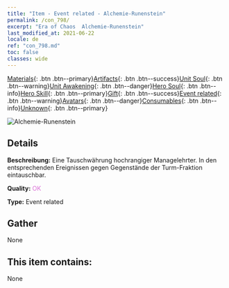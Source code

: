 ```yaml
---
title: "Item - Event related - Alchemie-Runenstein"
permalink: /con_798/
excerpt: "Era of Chaos  Alchemie-Runenstein"
last_modified_at: 2021-06-22
locale: de
ref: "con_798.md"
toc: false
classes: wide
---
```

 [Materials](/ItemsDE/){: .btn .btn--primary}[Artifacts](/ItemsDE/Artifacts/){: .btn .btn--success}[Unit Soul](/ItemsDE/UnitSoul/){: .btn .btn--warning}[Unit Awakening](/ItemsDE/UnitAwakening/){: .btn .btn--danger}[Hero Soul](/ItemsDE/HeroSoul/){: .btn .btn--info}[Hero Skill](/ItemsDE/HeroSkill/){: .btn .btn--primary}[Gift](/ItemsDE/Gift/){: .btn .btn--success}[Event related](/ItemsDE/Events/){: .btn .btn--warning}[Avatars](/ItemsDE/Avatars/){: .btn .btn--danger}[Consumables](/ItemsDE/Consumables/){: .btn .btn--info}[Unknown](/ItemsDE/Unknown/){: .btn .btn--primary}

 ![Alchemie-Runenstein](/images/t/i_3056.png)

## Details
 **Beschreibung:** Eine Tauschwährung hochrangiger Managelehrter. In den entsprechenden Ereignissen gegen Gegenstände der Turm-Fraktion eintauschbar.

 **Quality:** <span style="color: #DA70D6">OK</span>

 **Type:** Event related

## Gather

  None

## This item contains:

  None

